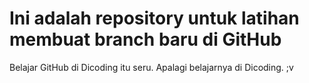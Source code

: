 # Ini adalah repository untuk latihan membuat branch baru di GitHub 
Belajar GitHub di Dicoding itu seru. 
Apalagi belajarnya di Dicoding. ;v


